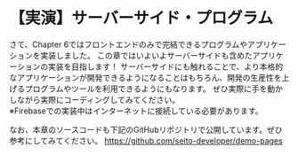 # 【実演】サーバーサイド・プログラム
さて、Chapter 6ではフロントエンドのみで完結できるプログラムやアプリケーションを実装しました。
この章ではいよいよサーバーサイドも含めたアプリケーションの実装を目指します！
サーバーサイドにも触れることで、より本格的なアプリケーションが開発できるようになることはもちろん、開発の生産性を上げるプログラムやツールを利用できるようにもなります。
ぜひ実際に手を動かしながら実際にコーディングしてみてください。  
※Firebaseでの実装中はインターネットに接続している必要があります。

なお、本章のソースコードも下記のGitHubリポジトリで公開しています。ぜひ参考にしてみてください。
https://github.com/seito-developer/demo-pages